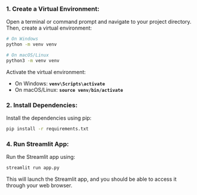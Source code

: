 ### **1. Create a Virtual Environment:**

Open a terminal or command prompt and navigate to your project directory. Then, create a virtual environment:

```bash
# On Windows
python -m venv venv

# On macOS/Linux
python3 -m venv venv

```

Activate the virtual environment:

- On Windows: **`venv\Scripts\activate`**
- On macOS/Linux: **`source venv/bin/activate`**

### **2. Install Dependencies:**

Install the dependencies using pip:

```bash
pip install -r requirements.txt

```

### **4. Run Streamlit App:**

Run the Streamlit app using:

```bash
streamlit run app.py

```

This will launch the Streamlit app, and you should be able to access it through your web browser.